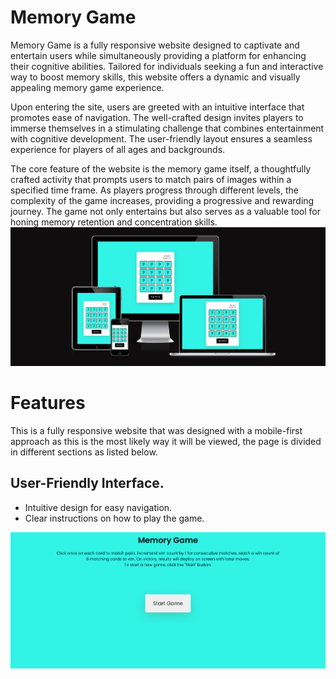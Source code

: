 # Memory Game

Memory Game is a fully responsive website designed to captivate and entertain users while simultaneously providing a platform for enhancing their cognitive abilities. Tailored for individuals seeking a fun and interactive way to boost memory skills, this website offers a dynamic and visually appealing memory game experience.

Upon entering the site, users are greeted with an intuitive interface that promotes ease of navigation. The well-crafted design invites players to immerse themselves in a stimulating challenge that combines entertainment with cognitive development. The user-friendly layout ensures a seamless experience for players of all ages and backgrounds.

The core feature of the website is the memory game itself, a thoughtfully crafted activity that prompts users to match pairs of images within a specified time frame. As players progress through different levels, the complexity of the game increases, providing a progressive and rewarding journey. The game not only entertains but also serves as a valuable tool for honing memory retention and concentration skills.
<img src="assets/images/read203.png">

# Features
This is a fully responsive website that was designed with a mobile-first approach as this is the most likely way it will be viewed, the page is divided in different sections as listed below.

## User-Friendly Interface.
- Intuitive design for easy navigation.
- Clear instructions on how to play the game.
<img src="assets/images/newpp2.png">
